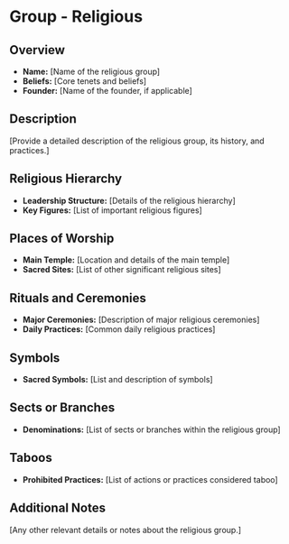 # Group - Religious

## Overview
- **Name:** [Name of the religious group]
- **Beliefs:** [Core tenets and beliefs]
- **Founder:** [Name of the founder, if applicable]

## Description
[Provide a detailed description of the religious group, its history, and practices.]

## Religious Hierarchy
- **Leadership Structure:** [Details of the religious hierarchy]
- **Key Figures:** [List of important religious figures]

## Places of Worship
- **Main Temple:** [Location and details of the main temple]
- **Sacred Sites:** [List of other significant religious sites]

## Rituals and Ceremonies
- **Major Ceremonies:** [Description of major religious ceremonies]
- **Daily Practices:** [Common daily religious practices]

## Symbols
- **Sacred Symbols:** [List and description of symbols]

## Sects or Branches
- **Denominations:** [List of sects or branches within the religious group]

## Taboos
- **Prohibited Practices:** [List of actions or practices considered taboo]

## Additional Notes
[Any other relevant details or notes about the religious group.]
